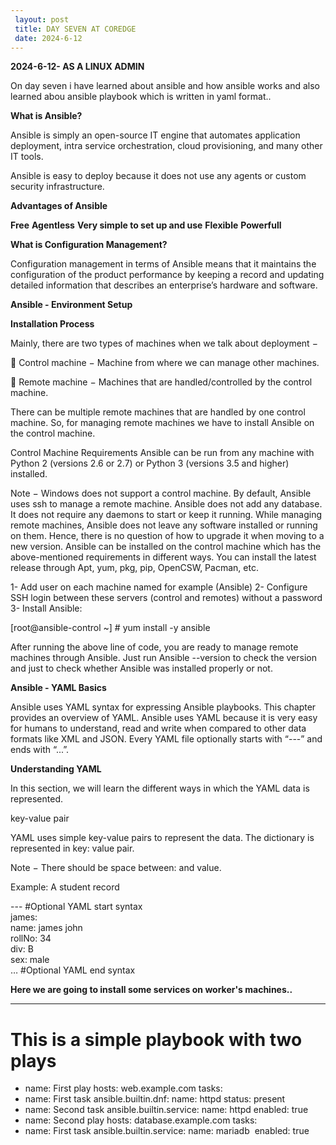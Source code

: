 ```yaml
---
 layout: post
 title: DAY SEVEN AT COREDGE
 date: 2024-6-12
---
```

**2024-6-12- AS A LINUX ADMIN**

On day seven i have learned about ansible and how ansible works
and also learned abou ansible playbook which is written in yaml format..

**What is Ansible?** 

Ansible is simply an open-source IT engine that automates application deployment, intra service 
orchestration, cloud provisioning, and many other IT tools. 
 
Ansible is easy to deploy because it does not use any agents or custom security infrastructure.

**Advantages of Ansible**

**Free**
**Agentless**
**Very simple to set up and use**
**Flexible**
**Powerfull**

**What is Configuration Management?**

Configuration management in terms of Ansible means that it maintains the configuration of the product 
performance by keeping a record and updating detailed information that describes an enterprise’s 
hardware and software.


**Ansible - Environment Setup**
 
**Installation Process**

Mainly, there are two types of machines when we talk about deployment − 

 Control machine − Machine from where we can manage other machines. 

 Remote machine − Machines that are handled/controlled by the control machine. 

There can be multiple remote machines that are handled by one control machine. So, for managing 
remote machines we have to install Ansible on the control machine. 
 
Control Machine Requirements 
Ansible can be run from any machine with Python 2 (versions 2.6 or 2.7) or Python 3 (versions 3.5 and 
higher) installed. 

Note − Windows does not support a control machine. 
By default, Ansible uses ssh to manage a remote machine. 
Ansible does not add any database. It does not require any daemons to start or keep it running. While 
managing remote machines, Ansible does not leave any software installed or running on them. Hence, 
there is no question of how to upgrade it when moving to a new version. 
Ansible can be installed on the control machine which has the above-mentioned requirements in 
different ways. You can install the latest release through Apt, yum, pkg, pip, OpenCSW, Pacman, etc. 

1- Add user on each machine named for example (Ansible) 
2- Configure SSH login between these servers (control and remotes) without a password  
3- Install Ansible:  

[root@ansible-control ~] # yum install -y ansible 

After running the above line of code, you are ready to manage remote machines through Ansible. Just 
run Ansible --version to check the version and just to check whether Ansible was installed properly or 
not.


**Ansible - YAML Basics**
 
Ansible uses YAML syntax for expressing Ansible playbooks. This chapter provides an overview of YAML. 
Ansible uses YAML because it is very easy for humans to understand, read and write when compared to 
other data formats like XML and JSON. 
Every YAML file optionally starts with “---” and ends with “...”. 

**Understanding YAML** 

In this section, we will learn the different ways in which the YAML data is represented. 

key-value pair 

YAML uses simple key-value pairs to represent the data. The dictionary is represented in key: value pair. 

Note − There should be space between: and value. 

Example: A student record

--- #Optional YAML start syntax  
james:  
   name: james john  
   rollNo: 34  
   div: B  
   sex: male  
… #Optional YAML end syntax 

**Here we are going to install some services on worker's machines..**

---
# This is a simple playbook with two plays

- name: First play
 hosts: web.example.com
 tasks:
 - name: First task
 ansible.builtin.dnf:
 name: httpd
 status: present
 - name: Second task
 ansible.builtin.service:
 name: httpd
 enabled: true
- name: Second play
 hosts: database.example.com
 tasks:
 - name: First task
 ansible.builtin.service:
 name: mariadb
 enabled: true
